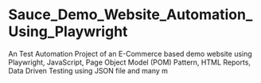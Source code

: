 # Sauce_Demo_Website_Automation_Using_Playwright
An Test Automation Project of an E-Commerce based demo website using Playwright, JavaScript, Page Object Model (POM) Pattern, HTML Reports, Data Driven Testing using JSON file and many m
